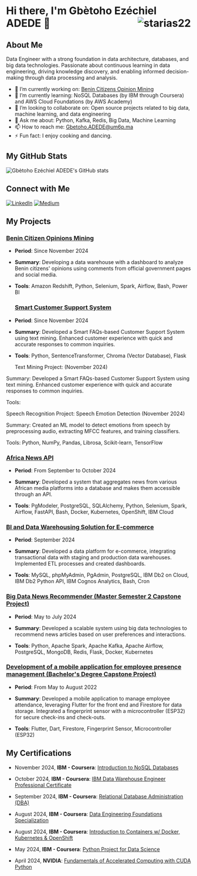 
# Hi there, I'm Gbètoho Ezéchiel ADEDE 👋  <img align="right" src="https://komarev.com/ghpvc/?username=starias22&label=Profile%20views&color=0e75b6&style=flat" alt="starias22" />

## About Me

Data Engineer with a strong foundation in data architecture, databases, and big data technologies. Passionate about continuous learning in data engineering, driving knowledge discovery, and enabling informed decision-making through data processing and analysis.

- 🔭 I’m currently working on: [Benin Citizens Opinion Mining](https://github.com/Starias22/Benin-Citizens-Opinions-Analysis)
- 🌱 I’m currently learning: NoSQL Databases (by IBM through Coursera) and AWS Cloud Foundations (by AWS Academy)
- 👯 I’m looking to collaborate on: Open source projects related to big data, machine learning, and data engineering
- 💬 Ask me about: Python, Kafka, Redis, Big Data, Machine Learning
- 📫 How to reach me: Gbetoho.ADEDE@um6p.ma
- ⚡ Fun fact: I enjoy cooking and dancing.
<!---  🤔 I’m looking for help with: Optimizing distributed data processing systems --->

## My GitHub Stats

![Gbètoho Ezéchiel ADEDE's GitHub stats](https://github-readme-stats.vercel.app/api?username=Starias22&show_icons=true&theme=radical)

## Connect with Me

[![LinkedIn](https://img.shields.io/badge/LinkedIn-blue?style=flat&logo=linkedin&labelColor=blue)](https://www.linkedin.com/in/starias22/)
[![Medium](https://img.shields.io/badge/Medium-black?style=flat&logo=medium&labelColor=black)](https://medium.com/@Starias22)
<!--[![Personal Website](https://img.shields.io/badge/Website-red?style=flat&logo=google-chrome&labelColor=red)](https://starias22.github.io/)-->

## My Projects

### [Benin Citizen Opinions Mining](https://github.com/Starias22/Benin-Citizens-Opinions-Analysis)

- **Period**:  Since November 2024
  
- **Summary**: Developing a data warehouse with a dashboard to analyze Benin citizens' opinions using comments from official government pages and social media.
  
- **Tools**: Amazon Redshift, Python, Selenium, Spark, Airflow, Bash, Power BI

  ### [Smart Customer Support System](https://github.com/Starias22/Benin-Citizens-Opinions-Analysis)

- **Period**:  Since November 2024
  
- **Summary**: Developed a Smart FAQs-based Customer Support System using text mining. Enhanced customer experience with quick and accurate responses to common inquiries.
  
- **Tools**: Python, SentenceTransformer, Chroma (Vector Database), Flask

  Text Mining Project:  (November 2024)





Summary: Developed a Smart FAQs-based Customer Support System using text mining. Enhanced customer experience with quick and accurate responses to common inquiries.


Tools: 

Speech Recognition Project: Speech Emotion Detection (November 2024)





Summary: Created an ML model to detect emotions from speech by preprocessing audio, extracting MFCC features, and training classifiers.



Tools: Python, NumPy, Pandas, Librosa, Scikit-learn, TensorFlow


### [Africa News API](https://github.com/Starias22/Africa-News-API)

- **Period**:  From September to October 2024
  
- **Summary**: Developed a system that aggregates news from various African media platforms into a database and makes them accessible through an API.
  
- **Tools**: PgModeler, PostgreSQL, SQLAlchemy, Python, Selenium, Spark, Airflow, FastAPI, Bash, Docker, Kubernetes, OpenShift, IBM Cloud


### [BI and Data Warehousing Solution for E-commerce](https://github.com/Starias22/BI-and-Data-Warehousing-Solution-for-E-commerce)

- **Period**: September 2024

- **Summary**: Developed a data platform for e-commerce, integrating transactional data with staging and production data warehouses. Implemented ETL processes and created dashboards.
  
- **Tools**: MySQL, phpMyAdmin, PgAdmin, PostgreSQL, IBM Db2 on Cloud, IBM Db2 Python API, IBM Cognos Analytics, Bash, Cron
  
### [Big Data News Recommender (Master Semester 2 Capstone Project)](https://github.com/Starias22/Big-Data-News-Recommender)

- **Period**: May to July 2024

- **Summary**: Developed a scalable system using big data technologies to recommend news articles based on user preferences and interactions.

- **Tools**: Python, Apache Spark, Apache Kafka, Apache Airflow, PostgreSQL, MongoDB, Redis, Flask, Docker, Kubernetes
  
<!--- [Read More](https://starias22.github.io/big-data-news-recommender) -->

### [Development of a mobile application for employee presence management (Bachelor's Degree Capstone Project)](https://github.com/Starias22/PresenceApp)

- **Period**: From May to August 2022

- **Summary**: Developed a mobile application to manage employee attendance, leveraging Flutter for the front end and Firestore for data storage. Integrated a fingerprint sensor with a microcontroller (ESP32) for secure check-ins and check-outs.

- **Tools**: Flutter, Dart, Firestore, Fingerprint Sensor, Microcontroller (ESP32)

## My Certifications

 - November 2024, **IBM - Coursera**: [Introduction to NoSQL Databases](https://www.coursera.org/account/accomplishments/records/5XA10PBJHZPJ)

- October 2024, **IBM - Coursera**: [IBM Data Warehouse Engineer Professional Certificate](https://www.coursera.org/account/accomplishments/specialization/XDLRTSQS4ZBP) 

- September 2024, **IBM - Coursera**: [Relational Database Administration (DBA)](https://www.coursera.org/account/accomplishments/records/41P3PS4GKMYA) 

- August 2024, **IBM - Coursera**: [Data Engineering Foundations Specialization](https://www.coursera.org/account/accomplishments/specialization/MEVE884X464A)

- August 2024, **IBM - Coursera**: [Introduction to Containers w/ Docker, Kubernetes & OpenShift](https://www.coursera.org/account/accomplishments/records/SJ09UD921KRI)

- May 2024, **IBM - Coursera**: [Python Project for Data Science](https://www.coursera.org/account/accomplishments/records/DEQJGNZ3Y67Z)
  
- April 2024, **NVIDIA**: [Fundamentals of Accelerated Computing with CUDA Python](https://learn.nvidia.com/certificates?id=vjqJEaJzRvGwfpqRS_5rAg)

